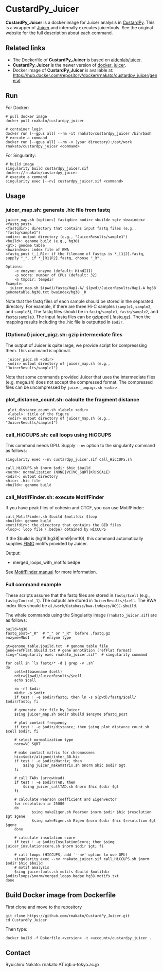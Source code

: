# CustardPy_Juicer

**CustardPy_Juicer** is a docker image for Juicer analysis in [CustardPy](https://github.com/rnakato/Custardpy).
This is a wrapper of [Juicer](https://github.com/aidenlab/juicer/wiki) and internally executes juicertools. See the original website for the full description about each command.

## Related links

- The Dockerfile of **CustardPy_Juicer** is based on [aidenlab/juicer](https://hub.docker.com/r/aidenlab/juicer).
- **CustardPy_Juicer** is the newer version of [docker_juicer](https://github.com/rnakato/docker_juicer).
- Docker image of **CustardPy_Juicer** is available at: https://hub.docker.com/repository/docker/rnakato/custardpy_juicer/general

## Run

For Docker:

    # pull docker image
    docker pull rnakato/custardpy_juicer 

    # container login
    docker run [--gpus all] --rm -it rnakato/custardpy_juicer /bin/bash
    # execute a command
    docker run [--gpus all] --rm -v (your directory):/opt/work rnakato/custardpy_juicer <command>

For Singularity:

    # build image
    singularity build custardpy_juicer.sif docker://rnakato/custardpy_juicer
    # execute a command
    singularity exec [--nv] custardpy_juicer.sif <command>

## Usage

### juicer_map.sh: generate .hic file from fastq

    juicer_map.sh [options] fastqdir> <odir> <build> <gt> <bwaindex> <fastq_post>
    <fastqdir>: directory that contains input fastq files (e.g., "fastq/sample1")
    <odir>: output directory (e.g., "JuicerResults/sample1")
    <build>: genome build (e.g., hg38)
    <gt>: genome table
    <bwaindex>: index file of BWA
    <fastq_post (_|_R)>: if the filename of fastqs is *_[1|2].fastq, supply "_". if *_[R1|R2].fastq, choose "_R".
    
    Options:
        -e enzyme: enzyme (default: HindIII)
        -p ncore: number of CPUs (default: 32)
        -m tmpdir: tempdir
    Example:
      juicer_map.sh $(pwd)/fastq/Hap1-A/ $(pwd)/JuicerResults/Hap1-A hg38 genometable.hg38.txt bwaindex/hg38 _R 

Note that the fastq files of each sample should be stored in the separated directory. For example, if there are three Hi-C samples (`sample1`, `sample2`, and `sample3`), The fastq files should be in `fastq/sample1`,  `fastq/sample2`, and `fastq/sample3`. 
The input fastq files can be gzipped (.fastq.gz).
Then the mapping results including the .hic file is outputted in `$odir`.

### (Optional) juicer_pigz.sh: gzip intermediate files

The output of Juicer is quite large, we provide script for compresssing them.
This command is optional.

     juicer_pigz.sh <odir>
     <odir> output directory of juicer_map.sh (e.g., "JuicerResults/sample1")

Note that some commands provided Juicer that uses the intermediate files (e.g, mega.sh) does not accept the compressed format. 
The compressed files can be uncompressed by `juicer_unpigz.sh <odir>`.

### plot_distance_count.sh: calculte the fragment distance

     plot_distance_count.sh <label> <odir>
     <label>: title of the figure
     <odir> output directory of juicer_map.sh (e.g., "JuicerResults/sample1")

### call_HiCCUPS.sh: call loops using HiCCUPS

This command needs GPU. Supply `--nv` option to the singularity command as follows:

    singularity exec --nv custardpy_juicer.sif call_HiCCUPS.sh 

    call_HiCCUPS.sh $norm $odir $hic $build
    <norm>: normalization (NONE|VC|VC_SQRT|KR|SCALE)
    <odir>: output directory
    <hic>: .hic file
    <build>: genome build

### call_MotifFinder.sh: execute MotifFinder

If you have peak files of cohesin and CTCF, you can use MotifFinder:

    call_MotifFinder.sh $build $motifdir $loop
    <build>: genome build
    <motifdir>: the directory that contains the BED files
    <loop>: loop file (.bedpe) obtained by HiCCUPS

If the $build is (hg19|hg38|mm9|mm10), this command automatically supplies [FIMO](http://meme-suite.org/doc/fimo.html) motifs provided by Juicer.

Output:
* merged_loops_with_motifs.bedpe

See [MotifFinder manual](https://github.com/aidenlab/juicer/wiki/MotifFinder) for more information.


### Full command example

These scripts assume that the fastq files are stored in `fastq/$cell` (e.g., `fastq/Control_1`).
The outputs are stored in `JuicerResults/$cell`.
The BWA index files should be at `/work/Database/bwa-indexes/UCSC-$build`.

The whole commands using the Singularity image (`rnakato_juicer.sif`) are as follows:

    build=hg38
    fastq_post="_R"  # "_" or "_R"  before .fastq.gz
    enzyme=MboI      # enzyme type

    gt=genome_table.$build.txt  # genome_table file
    gene=refFlat.$build.txt # gene annotation (refFlat format)
    sing="singularity exec rnakato_juicer.sif"  # singularity command

    for cell in `ls fastq/* -d | grep -v .sh`
    do
        cell=$(basename $cell)
        odir=$(pwd)/JuicerResults/$cell
        echo $cell

        rm -rf $odir
        mkdir -p $odir
        if test ! -e $odir/fastq; then ln -s $(pwd)/fastq/$cell/ $odir/fastq; fi

        # generate .hic file by Juicer
        $sing juicer_map.sh $odir $build $enzyme $fastq_post

        # plot contact frequency
        if test ! -e $odir/distance; then $sing plot_distance_count.sh $cell $odir; fi

        # select normalization type
        norm=VC_SQRT

        # make contact matrix for chromosomes
        hic=$odir/aligned/inter_30.hic
        if test ! -e $odir/Matrix; then
            $sing juicer_makematrix.sh $norm $hic $odir $gt
        fi

        # call TADs (arrowHead)
        if test ! -e $odir/TAD; then
            $sing juicer_callTAD.sh $norm $hic $odir $gt
        fi

        # calculate Pearson coefficient and Eigenvector
        for resolution in 25000
        do
                $sing makeEigen.sh Pearson $norm $odir $hic $resolution $gt $gene
                $sing makeEigen.sh Eigen $norm $odir $hic $resolution $gt $gene
        done

        # calculate insulation score
        if test ! -e $odir/InsulationScore; then $sing juicer_insulationscore.sh $norm $odir $gt; fi

        # call loops (HICCUPS, add '--nv' option to use GPU)
        singularity exec --nv rnakato_juicer.sif call_HiCCUPS.sh $norm $odir $hic $build
        # motif analysis
        $sing juicertools.sh motifs $build $motifdir $odir/loops/$norm/merged_loops.bedpe hg38.motifs.txt
    done


## Build Docker image from Dockerfile
First clone and move to the repository

    git clone https://github.com/rnakato/CustardPy_Juicer.git
    cd CustardPy_Juicer

Then type:

    docker build -f Dokerfile.<version> -t <account>/custardpy_juicer .

## Contact

Ryuichiro Nakato: rnakato AT iqb.u-tokyo.ac.jp
